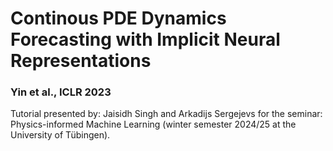 # Continous PDE Dynamics Forecasting with Implicit Neural Representations

### Yin et al., ICLR 2023

Tutorial presented by: Jaisidh Singh and Arkadijs Sergejevs for the seminar: Physics-informed Machine Learning (winter semester 2024/25 at the University of Tübingen).
